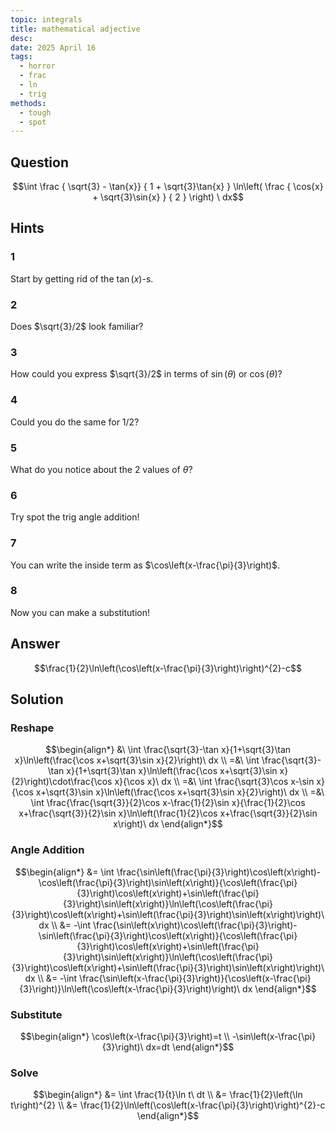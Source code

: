 ```yaml
---
topic: integrals
title: mathematical adjective
desc: 
date: 2025 April 16
tags:
  - horror
  - frac
  - ln
  - trig
methods:
  - tough
  - spot
---
```



## Question
```math
\int
  \frac
    { \sqrt{3} - \tan{x}}
    { 1 + \sqrt{3}\tan{x} }
  \ln\left(
    \frac
      { \cos{x} + \sqrt{3}\sin{x} }
      { 2 }
  \right)
\ dx
```


## Hints

### 1
Start by getting rid of the $\tan(x)$-s.

### 2
Does $\sqrt{3}/2$ look familiar?

### 3
How could you express $\sqrt{3}/2$ in terms of $\sin(\theta)$ or $\cos(\theta)$?

### 4
Could you do the same for $1/2$?

### 5
What do you notice about the 2 values of $\theta$?

### 6
Try spot the trig angle addition!

### 7
You can write the inside term as $\cos\left(x-\frac{\pi}{3}\right)$.

### 8
Now you can make a substitution!


## Answer
```math
\frac{1}{2}\ln\left(\cos\left(x-\frac{\pi}{3}\right)\right)^{2}-c
```


## Solution

### Reshape
```math
\begin{align*}
  &\ \int \frac{\sqrt{3}-\tan x}{1+\sqrt{3}\tan x}\ln\left(\frac{\cos x+\sqrt{3}\sin x}{2}\right)\ dx
  \\ =&\ \int \frac{\sqrt{3}-\tan x}{1+\sqrt{3}\tan x}\ln\left(\frac{\cos x+\sqrt{3}\sin x}{2}\right)\cdot\frac{\cos x}{\cos x}\ dx
  \\ =&\ \int \frac{\sqrt{3}\cos x-\sin x}{\cos x+\sqrt{3}\sin x}\ln\left(\frac{\cos x+\sqrt{3}\sin x}{2}\right)\ dx
  \\ =&\ \int \frac{\frac{\sqrt{3}}{2}\cos x-\frac{1}{2}\sin x}{\frac{1}{2}\cos x+\frac{\sqrt{3}}{2}\sin x}\ln\left(\frac{1}{2}\cos x+\frac{\sqrt{3}}{2}\sin x\right)\ dx
\end{align*}
```

### Angle Addition
```math
\begin{align*}
  &= \int \frac{\sin\left(\frac{\pi}{3}\right)\cos\left(x\right)-\cos\left(\frac{\pi}{3}\right)\sin\left(x\right)}{\cos\left(\frac{\pi}{3}\right)\cos\left(x\right)+\sin\left(\frac{\pi}{3}\right)\sin\left(x\right)}\ln\left(\cos\left(\frac{\pi}{3}\right)\cos\left(x\right)+\sin\left(\frac{\pi}{3}\right)\sin\left(x\right)\right)\ dx
  \\ &= -\int \frac{\sin\left(x\right)\cos\left(\frac{\pi}{3}\right)-\sin\left(\frac{\pi}{3}\right)\cos\left(x\right)}{\cos\left(\frac{\pi}{3}\right)\cos\left(x\right)+\sin\left(\frac{\pi}{3}\right)\sin\left(x\right)}\ln\left(\cos\left(\frac{\pi}{3}\right)\cos\left(x\right)+\sin\left(\frac{\pi}{3}\right)\sin\left(x\right)\right)\ dx
  \\ &= -\int \frac{\sin\left(x-\frac{\pi}{3}\right)}{\cos\left(x-\frac{\pi}{3}\right)}\ln\left(\cos\left(x-\frac{\pi}{3}\right)\right)\ dx
\end{align*}
```

### Substitute
```math
\begin{align*}
  \cos\left(x-\frac{\pi}{3}\right)=t
  \\ -\sin\left(x-\frac{\pi}{3}\right)\ dx=dt
\end{align*}
```

### Solve
```math
\begin{align*}
  &= \int \frac{1}{t}\ln t\ dt
  \\ &= \frac{1}{2}\left(\ln t\right)^{2}
  \\ &= \frac{1}{2}\ln\left(\cos\left(x-\frac{\pi}{3}\right)\right)^{2}-c
\end{align*}
```
